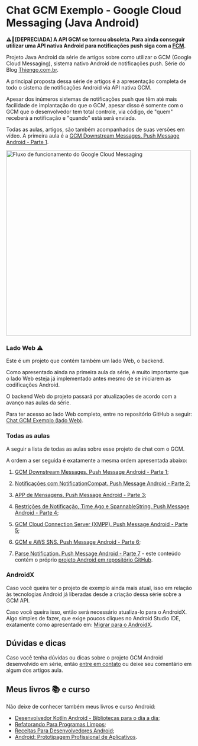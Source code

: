 # Chat GCM Exemplo - Google Cloud Messaging (Java Android)

**⚠🚫[DEPRECIADA] A API GCM se tornou obsoleta. Para ainda conseguir utilizar uma API nativa Android para notificações push siga com a [FCM](https://www.thiengo.com.br/fcm-android-dominio-do-problema-implementacao-e-testes-com-servidor-de-aplicativo-parte-1).**

Projeto Java Android da série de artigos sobre como utilizar o GCM (Google Cloud Messaging), sistema nativo Android de notificações push. Série do Blog [Thiengo.com.br](https://www.thiengo.com.br).

A principal proposta dessa série de artigos é a apresentação completa de todo o sistema de notificações Android via API nativa GCM.

Apesar dos inúmeros sistemas de notificações push que têm até mais facilidade de implantação do que o GCM, apesar disso é somente com o GCM que o desenvolvedor tem total controle, via código, de "quem" receberá a notificação e "quando" está será enviada.

Todas as aulas, artigos, são também acompanhados de suas versões em vídeo. A primeira aula é a [GCM Downstream Messages. Push Message Android - Parte 1](https://www.thiengo.com.br/gcm-downstream-messages-push-message-android-parte-1).

<img src="https://www.thiengo.com.br/img/post/facebook/650-366/iomg08iiv2j4lc78upnirs2k604648e8a5670fd437a87920eeb9140b94.png" width="500" alt="Fluxo de funcionamento do Google Cloud Messaging">

### Lado Web ⚠

Este é um projeto que contém também um lado Web, o backend.

Como apresentado ainda na primeira aula da série, é muito importante que o lado Web esteja já implementado antes mesmo de se iniciarem as codificações Android.

O backend Web do projeto passará por atualizações de acordo com a avanço nas aulas da série.

Para ter acesso ao lado Web completo, entre no repositório GitHub a seguir: [Chat GCM Exemplo (lado Web)](https://github.com/viniciusthiengo/push-message-serie-web).

### Todas as aulas

A seguir a lista de todas as aulas sobre esse projeto de chat com o GCM.

A ordem a ser seguida é exatamente a mesma ordem apresentada abaixo:

1. [GCM Downstream Messages. Push Message Android - Parte 1](https://www.thiengo.com.br/gcm-downstream-messages-push-message-android-parte-1);

2. [Notificações com NotificationCompat. Push Message Android - Parte 2](https://www.thiengo.com.br/notificacoes-com-notificationcompat-push-message-android-parte-2);

3. [APP de Mensagens. Push Message Android - Parte 3](https://www.thiengo.com.br/app-de-mensagens-push-message-android-parte-3);

4. [Restrições de Notificação, Time Ago e SpannableString. Push Message Android - Parte 4](https://www.thiengo.com.br/restricoes-de-notificacao-time-ago-e-spannablestring-push-message-android-parte-4);

5. [GCM Cloud Connection Server (XMPP). Push Message Android - Parte 5](https://www.thiengo.com.br/gcm-cloud-connection-server-xmpp-push-message-android-parte-5);

6. [GCM e AWS SNS. Push Message Android - Parte 6](https://www.thiengo.com.br/gcm-e-aws-sns-push-message-android-parte-6);

7. [Parse Notification. Push Message Android - Parte 7](https://www.thiengo.com.br/parse-notification-push-message-android-parte-7) - este conteúdo contém o próprio [projeto Android em repositório GitHub](https://github.com/viniciusthiengo/parse-notification-example).

### AndroidX

Caso você queira ter o projeto de exemplo ainda mais atual, isso em relação às tecnologias Android já liberadas desde a criação dessa série sobre a GCM API.

Caso você queira isso, então será necessário atualiza-lo para o AndroidX. Algo simples de fazer, que exige poucos cliques no Android Studio IDE, exatamente como apresentado em: [Migrar para o AndroidX](https://developer.android.com/jetpack/androidx/migrate?hl=pt-br).

## Dúvidas e dicas

Caso você tenha dúvidas ou dicas sobre o projeto GCM Android desenvolvido em série, então [entre em contato](https://www.thiengo.com.br/contato) ou deixe seu comentário em algum dos artigos aula.

## Meus livros 📚 e curso

Não deixe de conhecer também meus livros e curso Android:

- [Desenvolvedor Kotlin Android - Bibliotecas para o dia a dia](https://www.thiengo.com.br/livro-desenvolvedor-kotlin-android);
- [Refatorando Para Programas Limpos](https://www.thiengo.com.br/livro-refatorando-para-programas-limpos);
- [Receitas Para Desenvolvedores Android](https://www.thiengo.com.br/livro-receitas-para-desenvolvedores-android);
- [Android: Prototipagem Profissional de Aplicativos](https://www.udemy.com/course/android-prototipagem-profissional-de-aplicativos/?locale=pt_BR&persist_locale=).
